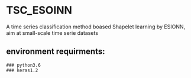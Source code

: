 # TSC_ESOINN
A time series classification method boased Shapelet learning by ESIONN, aim at small-scale time serie datasets

## environment requirments:
    ### python3.6
    ### keras1.2
